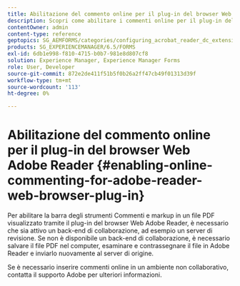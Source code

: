 ```yaml
---
title: Abilitazione del commento online per il plug-in del browser Web Adobe Reader
description: Scopri come abilitare i commenti online per il plug-in del browser web Adobe Reader.
contentOwner: admin
content-type: reference
geptopics: SG_AEMFORMS/categories/configuring_acrobat_reader_dc_extensions
products: SG_EXPERIENCEMANAGER/6.5/FORMS
exl-id: 6db1e998-f810-4715-b0b7-981e8d807cf8
solution: Experience Manager, Experience Manager Forms
role: User, Developer
source-git-commit: 872e2de411f51b5f0b26a2ff47cb49f01313d39f
workflow-type: tm+mt
source-wordcount: '113'
ht-degree: 0%

---
```


# Abilitazione del commento online per il plug-in del browser Web Adobe Reader {#enabling-online-commenting-for-adobe-reader-web-browser-plug-in}

Per abilitare la barra degli strumenti Commenti e markup in un file PDF visualizzato tramite il plug-in del browser Web Adobe Reader, è necessario che sia attivo un back-end di collaborazione, ad esempio un server di revisione. Se non è disponibile un back-end di collaborazione, è necessario salvare il file PDF nel computer, esaminare e contrassegnare il file in Adobe Reader e inviarlo nuovamente al server di origine.

Se è necessario inserire commenti online in un ambiente non collaborativo, contatta il supporto Adobe per ulteriori informazioni.
